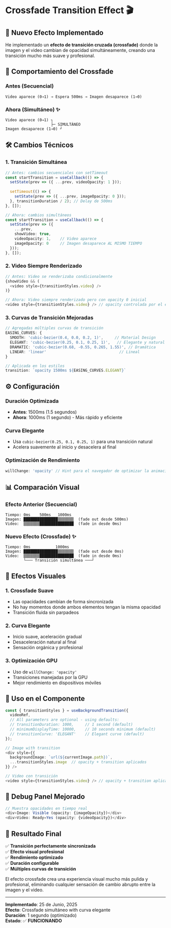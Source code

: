 # Crossfade Transition Effect 🎬

## 🎯 Nuevo Efecto Implementado

He implementado un **efecto de transición cruzada (crossfade)** donde la imagen y el video cambian de opacidad simultáneamente, creando una transición mucho más suave y profesional.

## 🔄 Comportamiento del Crossfade

### Antes (Secuencial)
```
Video aparece (0→1) → Espera 500ms → Imagen desaparece (1→0)
```

### Ahora (Simultáneo) ✨
```
Video aparece (0→1) ┐
                    ├─ SIMULTÁNEO
Imagen desaparece (1→0) ┘
```

## 🛠️ Cambios Técnicos

### 1. Transición Simultánea
```typescript
// Antes: cambios secuenciales con setTimeout
const startTransition = useCallback(() => {
  setState(prev => ({ ...prev, videoOpacity: 1 }));
  
  setTimeout(() => {
    setState(prev => ({ ...prev, imageOpacity: 0 }));
  }, transitionDuration / 2); // Delay de 500ms
}, []);

// Ahora: cambios simultáneos
const startTransition = useCallback(() => {
  setState(prev => ({
    ...prev,
    showVideo: true,
    videoOpacity: 1,    // Video aparece
    imageOpacity: 0     // Imagen desaparece AL MISMO TIEMPO
  }));
}, []);
```

### 2. Video Siempre Renderizado
```typescript
// Antes: Video se renderizaba condicionalmente
{showVideo && (
  <video style={transitionStyles.video} />
)}

// Ahora: Video siempre renderizado pero con opacity 0 inicial
<video style={transitionStyles.video} /> // opacity controlada por el estado
```

### 3. Curvas de Transición Mejoradas
```typescript
// Agregadas múltiples curvas de transición
EASING_CURVES: {
  SMOOTH: 'cubic-bezier(0.4, 0.0, 0.2, 1)',     // Material Design
  ELEGANT: 'cubic-bezier(0.25, 0.1, 0.25, 1)',   // Elegante y natural ✨
  DRAMATIC: 'cubic-bezier(0.68, -0.55, 0.265, 1.55)', // Dramática
  LINEAR: 'linear'                                // Lineal
}

// Aplicada en los estilos
transition: `opacity 1500ms ${EASING_CURVES.ELEGANT}`
```

## ⚙️ Configuración

### Duración Optimizada
- **Antes**: 1500ms (1.5 segundos)
- **Ahora**: 1000ms (1 segundo) - Más rápido y eficiente

### Curva Elegante
- Usa `cubic-bezier(0.25, 0.1, 0.25, 1)` para una transición natural
- Acelera suavemente al inicio y desacelera al final

### Optimización de Rendimiento
```typescript
willChange: 'opacity' // Hint para el navegador de optimizar la animación
```

## 📊 Comparación Visual

### Efecto Anterior (Secuencial)
```
Tiempo: 0ms    500ms   1000ms
Imagen: ███████████████▒▒▒▒▒▒▒  (fade out desde 500ms)
Video:  ▒▒▒▒▒▒▒███████████████  (fade in desde 0ms)
```

### Nuevo Efecto (Crossfade) ✨
```
Tiempo: 0ms           1000ms
Imagen: ███████████████▒▒▒▒▒▒▒  (fade out desde 0ms)
Video:  ▒▒▒▒▒▒▒███████████████  (fade in desde 0ms)
        └─── Transición simultánea ───┘
```

## 🎨 Efectos Visuales

### 1. **Crossfade Suave**
- Las opacidades cambian de forma sincronizada
- No hay momentos donde ambos elementos tengan la misma opacidad
- Transición fluida sin parpadeos

### 2. **Curva Elegante**
- Inicio suave, aceleración gradual
- Desaceleración natural al final
- Sensación orgánica y profesional

### 3. **Optimización GPU**
- Uso de `willChange: 'opacity'`
- Transiciones manejadas por la GPU
- Mejor rendimiento en dispositivos móviles

## 🚀 Uso en el Componente

```typescript
const { transitionStyles } = useBackgroundTransition({ 
  videoRef,
  // All parameters are optional - using defaults:
  // transitionDuration: 1000,     // 1 second (default)
  // minimumDisplayTime: 10000,    // 10 seconds minimum (default)
  // transitionCurve: 'ELEGANT'    // Elegant curve (default)
});

// Image with transition
<div style={{
  backgroundImage: `url(${currentImage.path})`,
  ...transitionStyles.image  // opacity + transition aplicados
}} />

// Video con transición
<video style={transitionStyles.video} /> // opacity + transition aplicados
```

## 🐛 Debug Panel Mejorado

```typescript
// Muestra opacidades en tiempo real
<div>Image: Visible (opacity: {imageOpacity})</div>
<div>Video: Ready=Yes (opacity: {videoOpacity})</div>
```

## 🎯 Resultado Final

✅ **Transición perfectamente sincronizada**  
✅ **Efecto visual profesional**  
✅ **Rendimiento optimizado**  
✅ **Duración configurable**  
✅ **Múltiples curvas de transición**

El efecto crossfade crea una experiencia visual mucho más pulida y profesional, eliminando cualquier sensación de cambio abrupto entre la imagen y el video.

---

**Implementado**: 25 de Junio, 2025  
**Efecto**: Crossfade simultáneo with curva elegante  
**Duración**: 1 segundo (optimizado)  
**Estado**: ✅ **FUNCIONANDO**
